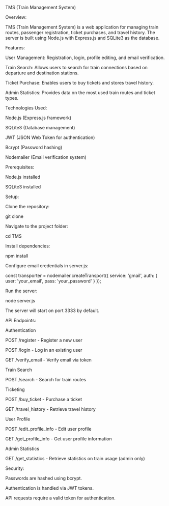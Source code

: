 TMS (Train Management System)

Overview:

TMS (Train Management System) is a web application for managing train routes, passenger registration, ticket purchases, and travel history. The server is built using Node.js with Express.js and SQLite3 as the database.


Features:

User Management: Registration, login, profile editing, and email verification.

Train Search: Allows users to search for train connections based on departure and destination stations.

Ticket Purchase: Enables users to buy tickets and stores travel history.

Admin Statistics: Provides data on the most used train routes and ticket types.


Technologies Used:

Node.js (Express.js framework)

SQLite3 (Database management)

JWT (JSON Web Token for authentication)

Bcrypt (Password hashing)

Nodemailer (Email verification system)


Prerequisites:

Node.js installed

SQLite3 installed


Setup:

Clone the repository:

git clone <repository-url>

Navigate to the project folder:

cd TMS


Install dependencies:

npm install


Configure email credentials in server.js:

const transporter = nodemailer.createTransport({
    service: 'gmail',
    auth: {
        user: 'your_email',
        pass: 'your_password'
    }
});


Run the server:

node server.js

The server will start on port 3333 by default.


API Endpoints:

Authentication

POST /register - Register a new user

POST /login - Log in an existing user

GET /verify_email - Verify email via token

Train Search

POST /search - Search for train routes

Ticketing

POST /buy_ticket - Purchase a ticket

GET /travel_history - Retrieve travel history

User Profile

POST /edit_profile_info - Edit user profile

GET /get_profile_info - Get user profile information

Admin Statistics

GET /get_statistics - Retrieve statistics on train usage (admin only)


Security:

Passwords are hashed using bcrypt.

Authentication is handled via JWT tokens.

API requests require a valid token for authentication.
